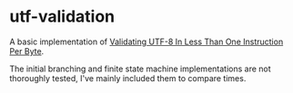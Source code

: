 # utf-validation

A basic implementation of [Validating UTF-8 In Less Than One Instruction Per Byte](https://arxiv.org/abs/2010.03090). 

The initial branching and finite state machine implementations are not thoroughly tested, I've mainly included them to compare times. 

